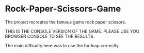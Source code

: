 # Rock-Paper-Scissors-Game

The project recreates the famous game rock paper scissors.

THIS IS THE CONSOLE VERSION OF THE GAME.
PLEASE USE YOU BROWSER CONSOLE TO SEE THE RESULTS.

The main difficulty here was to use the for loop correctly.
